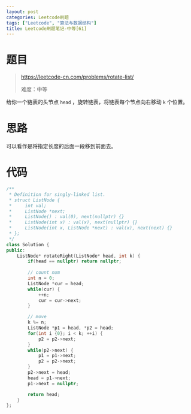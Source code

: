 ```yaml
---
layout: post
categories: Leetcode刷题
tags: ["Leetcode", "算法与数据结构"]
title: Leetcode刷题笔记-中等[61]
---
```


<!-- more -->

# 题目

> https://leetcode-cn.com/problems/rotate-list/
>
> 难度：中等

给你一个链表的头节点 `head` ，旋转链表，将链表每个节点向右移动 `k` 个位置。

# 思路

可以看作是将指定长度的后面一段移到前面去。

# 代码

```c++
/**
 * Definition for singly-linked list.
 * struct ListNode {
 *     int val;
 *     ListNode *next;
 *     ListNode() : val(0), next(nullptr) {}
 *     ListNode(int x) : val(x), next(nullptr) {}
 *     ListNode(int x, ListNode *next) : val(x), next(next) {}
 * };
 */
class Solution {
public:
    ListNode* rotateRight(ListNode* head, int k) {
        if(head == nullptr) return nullptr;
        
        // count num
        int n = 0;
        ListNode *cur = head;
        while(cur) {
            ++n;
            cur = cur->next;
        }

        // move
        k %= n;
        ListNode *p1 = head, *p2 = head;
        for(int i {0}; i < k; ++i) {
            p2 = p2->next;
        }
        while(p2->next) {
            p1 = p1->next;
            p2 = p2->next;
        }
        p2->next = head;
        head = p1->next;
        p1->next = nullptr;

        return head;
    }
};
```



